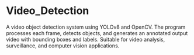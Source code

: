 # Video_Detection
A video object detection system using YOLOv8 and OpenCV. The program processes each frame, detects objects, and generates an annotated output video with bounding boxes and labels. Suitable for video analysis, surveillance, and computer vision applications.
